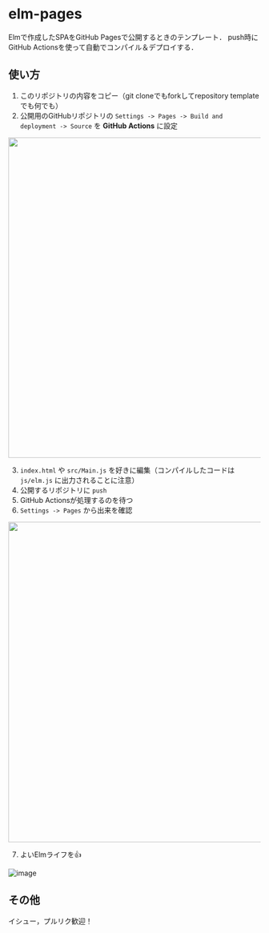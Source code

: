 # elm-pages

Elmで作成したSPAをGitHub Pagesで公開するときのテンプレート．
push時にGitHub Actionsを使って自動でコンパイル＆デプロイする．

## 使い方

1. このリポジトリの内容をコピー（git cloneでもforkしてrepository templateでも何でも）
1. 公開用のGitHubリポジトリの `Settings -> Pages -> Build and deployment -> Source` を **GitHub Actions** に設定
<img src="https://user-images.githubusercontent.com/7776405/188116490-7ce42ee4-ba2d-4147-9d7b-d7eeb49d4176.png" width="640px">

3.  `index.html` や `src/Main.js` を好きに編集（コンパイルしたコードは `js/elm.js` に出力されることに注意）
4. 公開するリポジトリに `push`
5. GitHub Actionsが処理するのを待つ
6. `Settings -> Pages` から出来を確認
<img src="https://user-images.githubusercontent.com/7776405/188117962-5216ab87-836c-4763-945f-3a0deb8120d9.png" width="640px">

7. よいElmライフを👍

![image](https://user-images.githubusercontent.com/7776405/188118448-d2873226-49ca-4811-8fad-87431678eb0d.png)

## その他

イシュー，プルリク歓迎！

